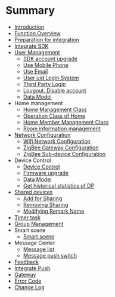 # Summary

* [Introduction](/README.md)
* [Function Overview](./resource/Overview.md)
* [Preparation for integration](./resource/Preparation.md)
* [Integrate SDK](./resource/Integrated.md)
* [User Management](./resource/User.md)
  * [SDK account upgrade](./resource/User_Sdk_Update.md)
  * [Use Mobile Phone](./resource/User_mobile.md)
  * [Use Email](./resource/User_email.md)
  * [User uid Login System](./resource/User_uid.md)
  * [Third Party Login](./resource/User_Third_Login.md)
  * [Lougout, Disable account](./resource/User_Logout.md)
  * [Data Model](./resource/User_Data_Model.md)
* Home management
  * [Home Management Class](./resource/Home_Manager.md)
  * [Operation Class of Home](./resource/Home_Option.md)
  * [Home Member Management Class](./resource/Home_Member.md)
  * [Room information management](./resource/Room.md)
* [Network Configuration](./resource/Activator.md)
  * [Wifi Network Configuration](./resource/Activator_Wifi.md)
  * [ZigBee Gateway Configuration](./resource/Activator_Zigbee.md)
  * [ZigBee Sub-device Configuration](./resource/Activator_ZigbeeSub.md)
* Device Control
  * [Device Control](./resource/Device.md)
  * [Firmware upgrade](./resource/OTA.md)
  * [Data Model](./resource/Device_Data_Channel.md)
  * [Get historical statistics of DP](./resource/Device.md#get-historical-statistics-of-dp)
* [Shared devices](./resource/Shared.md)
  * [Add for Sharing](./resource/Shared_Device_add.md)
  * [Removing Sharing](./resource/Shared_Device_Remove.md)
  * [Modifying Remark Name](./resource/Shared_Device_Rename.md) 
* [Timer task](./resource/Timer.md)
* [Group Management](./resource/Group.md)
* Smart scene
  * [Smart scene](./resource/SmartScene_Manager.md)
* Message Center
   * [Message list](./resource/Message.md)
   * [Message push switch](./resource/MessagePush.md)
* [Feedback](./resource/Feedback.md)
* [Integrate Push](./resource/Push.md)
* [Gateway](./resource/Gateway.md)
* [Error Code](./resource/ErrorCode.md)
* [Change Log](./resource/ChangeLog.md)
